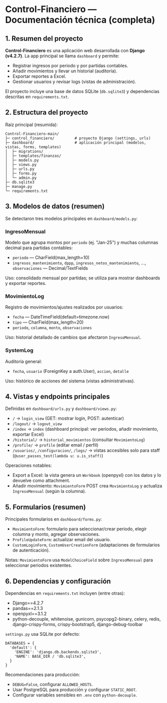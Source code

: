 # Control‑Financiero — Documentación técnica (completa)

## 1. Resumen del proyecto
**Control‑Financiero** es una aplicación web desarrollada con **Django (v4.2.7)**. La app principal se llama `dashboard` y permite:
- Registrar ingresos por periodo y por partidas contables.
- Añadir movimientos y llevar un historial (auditoría).
- Exportar reportes a Excel.
- Gestionar usuarios y revisar logs (vistas de administración).

El proyecto incluye una base de datos SQLite (`db.sqlite3`) y dependencias descritas en `requirements.txt`.


## 2. Estructura del proyecto
Raíz principal (resumida):

```
Control-Financiero-main/
├─ control_financiero/         # proyecto Django (settings, urls)
├─ dashboard/                  # aplicación principal (modelos, vistas, forms, templates)
│  ├─ migrations/
│  ├─ templates/finanzas/
│  ├─ models.py
│  ├─ views.py
│  ├─ urls.py
│  ├─ forms.py
│  └─ admin.py
├─ db.sqlite3
├─ manage.py
└─ requirements.txt
```


## 3. Modelos de datos (resumen)
Se detectaron tres modelos principales en `dashboard/models.py`:

### IngresoMensual
Modelo que agrupa montos por `periodo` (ej. "Jan-25") y muchas columnas decimal para partidas contables:
- `periodo` — CharField(max_length=10)
- `ingresos_mantenimiento`, `dppp`, `ingresos_netos_mantenimiento`, ..., `observaciones` — Decimal/TextFields

Uso: consolidado mensual por partidas; se utiliza para mostrar dashboards y exportar reportes.

### MovimientoLog
Registro de movimientos/ajustes realizados por usuarios:
- `fecha` — DateTimeField(default=timezone.now)
- `tipo` — CharField(max_length=20)
- `periodo`, `columna`, `monto`, `observaciones`

Uso: historial detallado de cambios que afectaron `IngresoMensual`.

### SystemLog
Auditoría general:
- `fecha`, `usuario` (ForeignKey a auth.User), `accion`, `detalle`

Uso: histórico de acciones del sistema (vistas administrativas).


## 4. Vistas y endpoints principales
Definidas en `dashboard/urls.py` y `dashboard/views.py`:

- `/` → `login_view` (GET: mostrar login, POST: autenticar)
- `/logout/` → `logout_view`
- `/index` → `index` (dashboard principal: ver periodos, añadir movimiento, exportar Excel)
- `/historial/` → `historial_movimientos` (consultar `MovimientoLog`)
- `/profile/` → `profile` (editar email / perfil)
- `/usuarios/`, `/configuracion/`, `/logs/` → vistas accesibles solo para staff (`@user_passes_test(lambda u: u.is_staff)`)

Operaciones notables:
- Export a Excel: la vista genera un `Workbook` (openpyxl) con los datos y lo devuelve como attachment.
- Añadir movimiento: `MovimientoForm` POST crea `MovimientoLog` y actualiza `IngresoMensual` (según la columna).


## 5. Formularios (resumen)
Principales formularios en `dashboard/forms.py`:

- `MovimientoForm`: formulario para seleccionar/crear periodo, elegir columna y monto, agregar observaciones.
- `ProfileUpdateForm`: actualizar email del usuario.
- `CustomLoginForm`, `CustomUserCreationForm` (adaptaciones de formularios de autenticación).

Notas: `MovimientoForm` usa `ModelChoiceField` sobre `IngresoMensual` para seleccionar periodos existentes.


## 6. Dependencias y configuración
Dependencias en `requirements.txt` incluyen (entre otras):
- Django==4.2.7
- pandas==2.1.3
- openpyxl==3.1.2
- python-decouple, whitenoise, gunicorn, psycopg2-binary, celery, redis, django-crispy-forms, crispy-bootstrap5, django-debug-toolbar

`settings.py` usa SQLite por defecto:
```
DATABASES = {
  'default': {
    'ENGINE': 'django.db.backends.sqlite3',
    'NAME': BASE_DIR / 'db.sqlite3',
  }
}
```

Recomendaciones para producción:
- `DEBUG=False`, configurar `ALLOWED_HOSTS`.
- Usar PostgreSQL para producción y configurar `STATIC_ROOT`.
- Configurar variables sensibles en `.env` con `python-decouple`.
